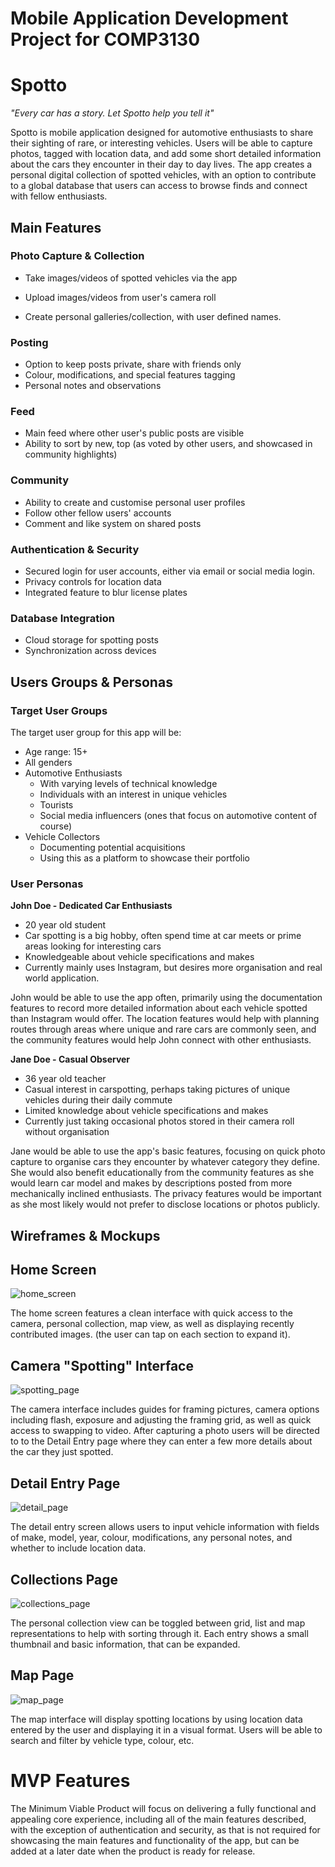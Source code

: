 # Mobile Application Development Project for COMP3130


# Spotto

*"Every car has a story. Let Spotto help you tell it"*

Spotto is mobile application designed for automotive enthusiasts to share their sighting of rare, or interesting vehicles. Users will be able to capture photos, tagged with location data, and add some short detailed information about the cars they encounter in their day to day lives. The app creates a personal digital collection of spotted vehicles, with an option to contribute to a global database that users can access to browse finds and connect with fellow enthusiasts. 

## Main Features

### Photo Capture & Collection 

* Take images/videos of spotted vehicles via the app

* Upload images/videos from user's camera roll

* Create personal galleries/collection, with user defined names.

### Posting 

* Option to keep posts private, share with friends only
* Colour, modifications, and special features tagging
* Personal notes and observations

### Feed 

* Main feed where other user's public posts are visible
* Ability to sort by new, top (as voted by other users, and showcased in community highlights)

### Community 

* Ability to create and customise personal user profiles
* Follow other fellow users' accounts
* Comment and like system on shared posts

### Authentication & Security

* Secured login for user accounts, either via email or social media login.
* Privacy controls for location data
* Integrated feature to blur license plates

### Database Integration

* Cloud storage for spotting posts
* Synchronization across devices



## Users Groups & Personas

### Target User Groups

The target user group for this app will be:

* Age range: 15+
* All genders 
* Automotive Enthusiasts
  * With varying levels of technical knowledge
  * Individuals with an interest in unique vehicles
  * Tourists
  * Social media influencers (ones that focus on automotive content of course)
* Vehicle Collectors
  * Documenting potential acquisitions
  * Using this as a platform to showcase their portfolio



### User Personas

**John Doe - Dedicated Car Enthusiasts**

* 20 year old student
* Car spotting is a big hobby, often spend time at car meets or prime areas looking for interesting cars
* Knowledgeable about vehicle specifications and makes
* Currently mainly uses Instagram, but desires more organisation and real world application.

John would be able to use the app often, primarily using the documentation features to record more detailed information about each vehicle spotted than Instagram would offer. The location features would help with planning routes through areas where unique and rare cars are commonly seen, and the community features would help John connect with other enthusiasts.

**Jane Doe - Casual Observer**

* 36 year old teacher
* Casual interest in carspotting, perhaps taking pictures of unique vehicles during their daily commute
* Limited knowledge about vehicle specifications and makes
* Currently just taking occasional photos stored in their camera roll without organisation

Jane would be able to use the app's basic features, focusing on quick photo capture to organise cars they encounter by whatever category they define. She would also benefit educationally from the community features as she would learn car model and makes by descriptions posted from more mechanically inclined enthusiasts. The privacy features would be important as she most likely would not prefer to disclose locations or photos publicly. 

## Wireframes & Mockups

## Home Screen

![home_screen](https://github.com/MQ-COMP3130/mobile-application-development-mohnish-sharma/blob/main/images/home_screen.png)

The home screen features a clean interface with quick access to the camera, personal collection, map view, as well as displaying recently contributed images. (the user can tap on each section to expand it).

## Camera "Spotting" Interface

![spotting_page](https://github.com/MQ-COMP3130/mobile-application-development-mohnish-sharma/blob/main/images/image_screen.png)

The camera interface includes guides for framing pictures, camera options including flash, exposure and adjusting the framing grid, as well as quick access to swapping to video. After capturing a photo users will be directed to to the Detail Entry page where they can enter a few more details about the car they just spotted.

## Detail Entry Page

![detail_page](https://github.com/MQ-COMP3130/mobile-application-development-mohnish-sharma/blob/main/images/details_screen.png)

The detail entry screen allows users to input vehicle information with fields of make, model, year, colour, modifications, any personal notes, and whether to include location data.

## Collections Page

![collections_page](https://github.com/MQ-COMP3130/mobile-application-development-mohnish-sharma/blob/main/images/collection_screen.png)

The personal collection view can be toggled between grid, list and map representations to help with sorting through it. Each entry shows a small thumbnail and basic information, that can be expanded.

## Map Page

![map_page](https://github.com/MQ-COMP3130/mobile-application-development-mohnish-sharma/blob/main/images/map_screen.png)

The map interface will display spotting locations by using location data entered by the user and displaying it in a visual format. Users will be able to search and filter by vehicle type, colour, etc.

# MVP Features

The Minimum Viable Product will focus on delivering a fully functional and appealing core experience, including all of the main features described, with the exception of authentication and security, as that is not  required for showcasing the main features and functionality of the app, but can be added at a later date when the product is ready for release. 
